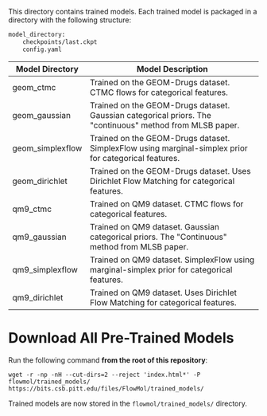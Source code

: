 This directory contains trained models. Each trained model is packaged in a directory with the following structure:

```bash
model_directory:
    checkpoints/last.ckpt
    config.yaml
```

| Model Directory | Model Description |
|--------------|--------------|
| geom_ctmc | Trained on the GEOM-Drugs dataset. CTMC flows for categorical features. |
| geom_gaussian | Trained on the GEOM-Drugs dataset. Gaussian categorical priors. The "continuous" method from MLSB paper. |
| geom_simplexflow | Trained on the GEOM-Drugs dataset. SimplexFlow using marginal-simplex prior for categorical features. |
| geom_dirichlet | Trained on the GEOM-Drugs dataset. Uses Dirichlet Flow Matching for categorical features. |
| qm9_ctmc | Trained on QM9 dataset. CTMC flows for categorical features. |
| qm9_gaussian | Trained on QM9 dataset. Gaussian categorical priors. The "Continuous" method from MLSB paper. |
| qm9_simplexflow | Trained on QM9 dataset. SimplexFlow using marginal-simplex prior for categorical features. |
| qm9_dirichlet | Trained on QM9 dataset. Uses Dirichlet Flow Matching for categorical features. |


# Download All Pre-Trained Models

Run the following command **from the root of this repository**:

```console
wget -r -np -nH --cut-dirs=2 --reject 'index.html*' -P flowmol/trained_models/ https://bits.csb.pitt.edu/files/FlowMol/trained_models/
```

Trained models are now stored in the  `flowmol/trained_models/` directory. 